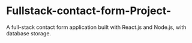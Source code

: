 # Fullstack-contact-form-Project-
A full-stack contact form application built with React.js and Node.js, with database storage.
